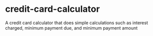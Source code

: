 # credit-card-calculator
A credit card calculator that does simple calculations such as interest charged, minimum payment due, and minimum payment amount
